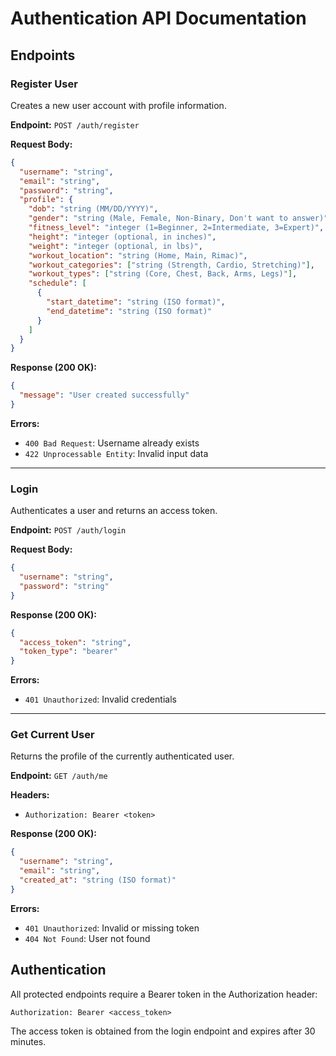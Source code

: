 # Authentication API Documentation

## Endpoints

### Register User
Creates a new user account with profile information.

**Endpoint:** `POST /auth/register`

**Request Body:**
```json
{
  "username": "string",
  "email": "string",
  "password": "string",
  "profile": {
    "dob": "string (MM/DD/YYYY)",
    "gender": "string (Male, Female, Non-Binary, Don't want to answer)",
    "fitness_level": "integer (1=Beginner, 2=Intermediate, 3=Expert)",
    "height": "integer (optional, in inches)",
    "weight": "integer (optional, in lbs)",
    "workout_location": "string (Home, Main, Rimac)",
    "workout_categories": ["string (Strength, Cardio, Stretching)"],
    "workout_types": ["string (Core, Chest, Back, Arms, Legs)"],
    "schedule": [
      {
        "start_datetime": "string (ISO format)",
        "end_datetime": "string (ISO format)"
      }
    ]
  }
}
```

**Response (200 OK):**
```json
{
  "message": "User created successfully"
}
```

**Errors:**
- `400 Bad Request`: Username already exists
- `422 Unprocessable Entity`: Invalid input data

---

### Login
Authenticates a user and returns an access token.

**Endpoint:** `POST /auth/login`

**Request Body:**
```json
{
  "username": "string",
  "password": "string"
}
```

**Response (200 OK):**
```json
{
  "access_token": "string",
  "token_type": "bearer"
}
```

**Errors:**
- `401 Unauthorized`: Invalid credentials

---

### Get Current User
Returns the profile of the currently authenticated user.

**Endpoint:** `GET /auth/me`

**Headers:**
- `Authorization: Bearer <token>`

**Response (200 OK):**
```json
{
  "username": "string",
  "email": "string",
  "created_at": "string (ISO format)"
}
```

**Errors:**
- `401 Unauthorized`: Invalid or missing token
- `404 Not Found`: User not found

## Authentication

All protected endpoints require a Bearer token in the Authorization header:

```
Authorization: Bearer <access_token>
```

The access token is obtained from the login endpoint and expires after 30 minutes.

